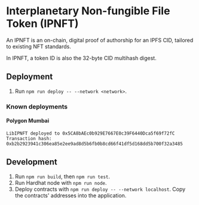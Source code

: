 # Interplanetary Non-fungible File Token (IPNFT)

An IPNFT is an on-chain, digital proof of authorship for an IPFS CID, tailored to existing NFT standards.

In IPNFT, a token ID is also the 32-byte CID multihash digest.

## Deployment

1. Run `npm run deploy -- --network <network>`.

### Known deployments

#### Polygon Mumbai

```
LibIPNFT deployed to 0x5CA8bAEc0b929E7667E0c39F6440Dca5f69f72fC
Transaction hash: 0xb2b2923941c306ea85e2ee9ad8d5b6fb0b8cd66f41df5d168dd5b700f32a3485
```

## Development

1. Run `npm run build`, then `npm run test`.
1. Run Hardhat node with `npm run node`.
1. Deploy contracts with `npm run deploy -- --network localhost`.
   Copy the contracts' addresses into the application.
